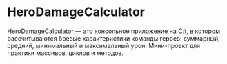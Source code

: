 # HeroDamageCalculator
HeroDamageCalculator — это консольное приложение на C#, в котором рассчитываются боевые характеристики команды героев: суммарный, средний, минимальный и максимальный урон. Мини-проект для практики массивов, циклов и методов.
